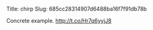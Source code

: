 Title: chirp
Slug: 685cc28314907d6488ba16f7f91db78b

Concrete example. <a href="http://t.co/Hr7q6yyjJ8">http://t.co/Hr7q6yyjJ8</a>
